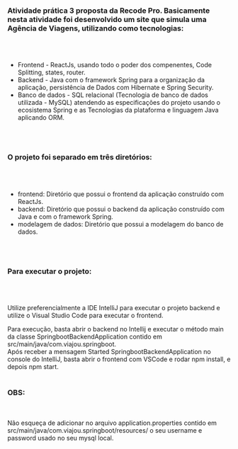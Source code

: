 <h3>Atividade prática 3 proposta da Recode Pro. Basicamente nesta atividade foi desenvolvido um site que simula uma Agência de Viagens, utilizando como tecnologias:</h3><br/><br/>
<ul>
  <li>Frontend - ReactJs, usando todo o poder dos compenentes, Code Splitting, states, router.</li>
  <li>Backend - Java com o framework Spring  para a organização da aplicação, persistência de Dados com Hibernate e Spring Security.</li>
  <li>Banco de dados - SQL relacional (Tecnologia de banco de dados utilizada - MySQL) atendendo as especificações do projeto usando o ecosistema Spring e as Tecnologias da plataforma e linguagem Java aplicando ORM.</li>
</ul><br/><br/>

<h3>O projeto foi separado em três diretórios:</h3><br/><br/>

<ul>
  <li>frontend: Diretório que possui o frontend da aplicação construído com ReactJs.</li>
  <li>backend: Diretório que possui o backend da aplicação construído com Java e com o framework Spring.</li>
  <li>modelagem de dados: Diretório que possui a modelagem do banco de dados.</li>
</ul><br/><br/>

<h3>Para executar o projeto:</h3><br/><br/>

Utilize preferencialmente a IDE IntelliJ para executar o projeto backend e utilize o Visual Studio Code para executar o frontend.<br/>

Para execução, basta abrir o backend no Intellij e executar o método main da classe SpringbootBackendApplication contido em src/main/java/com.viajou.springboot.<br/>
Após receber a mensagem Started SpringbootBackendApplication no console do IntelliJ, basta abrir o frontend com VSCode e rodar npm install, e depois npm start.<br/><br/>

<h3>OBS:</h3><br/><br/>
Não esqueça de adicionar no arquivo application.properties contido em src/main/java/com.viajou.springboot/resources/ o seu username e password usado no seu mysql local. 
